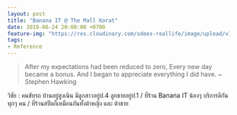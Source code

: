 ```yaml
---
layout: post
title: "Banana IT @ The Mall Korat"
date: 2019-06-24 20:00:00 +0700
feature-img: "https://res.cloudinary.com/sdees-reallife/image/upload/v1561414539/line_1561385067863.jpg"
tags:
- Reference
---
```

> After my expectations had been reduced to zero,
Every new day became a bonus.
And I began to appreciate everything I did have.
~ Stephen Hawking

<i class="fa fa-child" style="color:plum"></i>

วิชัย : คนขับรถ บ้านอยู่สูงเนิน มีลูกสาวอยู่ป.4 ลูกชายอยู่ป.1 / ที่ร้าน Banana IT น้องๆ บริการดีกันทุกๆ คน / ที่ร้านสปีดก็เหมือนกันทั้งต้าหญิง และ ต้าชาย
